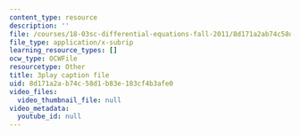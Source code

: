 ```yaml
---
content_type: resource
description: ''
file: /courses/18-03sc-differential-equations-fall-2011/8d171a2ab74c58d1b83e183cf4b3afe0_Y9_zrupnz0Q.vtt
file_type: application/x-subrip
learning_resource_types: []
ocw_type: OCWFile
resourcetype: Other
title: 3play caption file
uid: 8d171a2a-b74c-58d1-b83e-183cf4b3afe0
video_files:
  video_thumbnail_file: null
video_metadata:
  youtube_id: null
---
```

